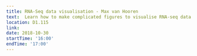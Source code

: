 ```yaml
---
title: RNA-Seq data visualisation - Max van Hooren
text:  Learn how to make complicated figures to visualise RNA-seq data. 
location: D1.115
link: 
date: 2018-10-30
startTime: '16:00'
endTime: '17:00'
---
```

